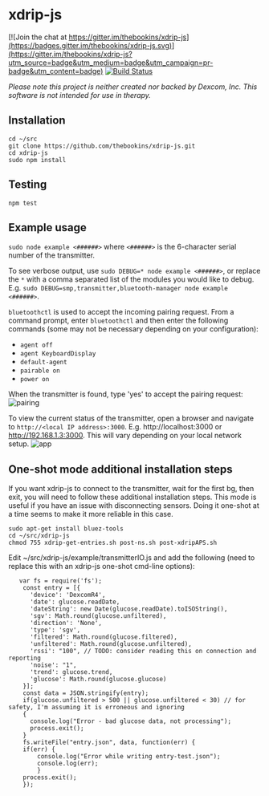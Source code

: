 # xdrip-js

[![Join the chat at https://gitter.im/thebookins/xdrip-js](https://badges.gitter.im/thebookins/xdrip-js.svg)](https://gitter.im/thebookins/xdrip-js?utm_source=badge&utm_medium=badge&utm_campaign=pr-badge&utm_content=badge)
[![Build Status](https://travis-ci.org/thebookins/xdrip-js.svg?branch=master)](https://travis-ci.org/thebookins/xdrip-js)

*Please note this project is neither created nor backed by Dexcom, Inc. This software is not intended for use in therapy.*

## Installation
```
cd ~/src
git clone https://github.com/thebookins/xdrip-js.git
cd xdrip-js
sudo npm install
```
## Testing
```
npm test
```

## Example usage
`sudo node example <######>` where `<######>` is the 6-character serial number of the transmitter.

To see verbose output, use `sudo DEBUG=* node example <######>`, or replace the `*` with a comma separated list of the modules you would like to debug. E.g. `sudo DEBUG=smp,transmitter,bluetooth-manager node example <######>`.

`bluetoothctl` is used to accept the incoming pairing request. From a command prompt, enter `bluetoothctl` and then enter the following commands (some may not be necessary depending on your configuration):
 - `agent off`
 - `agent KeyboardDisplay`
 - `default-agent`
 - `pairable on`
 - `power on`

When the transmitter is found, type 'yes' to accept the pairing request:
![pairing](https://user-images.githubusercontent.com/12263040/29741707-29713598-8ab5-11e7-8a0a-73a7202e3dbd.png)

To view the current status of the transmitter, open a browser and navigate to `http://<local IP address>:3000`. E.g. http://localhost:3000 or http://192.168.1.3:3000. This will vary depending on your local network setup.
![app](https://user-images.githubusercontent.com/12263040/29741914-36d4bfe4-8ab9-11e7-891e-6c23263db499.png)

## One-shot mode additional installation steps
If you want xdrip-js to connect to the transmitter, wait for the first bg, then exit, you will need to follow these additional installation steps. This mode is useful if you have an issue with disconnecting sensors. Doing it one-shot at a time seems to make it more reliable in this case.

```
sudo apt-get install bluez-tools
cd ~/src/xdrip-js
chmod 755 xdrip-get-entries.sh post-ns.sh post-xdripAPS.sh
```
Edit ~/src/xdrip-js/example/transmitterIO.js and add the following (need to replace this with an xdrip-js one-shot cmd-line options):

```
   var fs = require('fs');
    const entry = [{
      'device': 'DexcomR4',
      'date': glucose.readDate,
      'dateString': new Date(glucose.readDate).toISOString(),
      'sgv': Math.round(glucose.unfiltered),
      'direction': 'None',
      'type': 'sgv',
      'filtered': Math.round(glucose.filtered),
      'unfiltered': Math.round(glucose.unfiltered),
      'rssi': "100", // TODO: consider reading this on connection and reporting
      'noise': "1",
      'trend': glucose.trend,
      'glucose': Math.round(glucose.glucose)
    }];
    const data = JSON.stringify(entry);
    if(glucose.unfiltered > 500 || glucose.unfiltered < 30) // for safety, I'm assuming it is erroneous and ignoring 
    {
      console.log("Error - bad glucose data, not processing");
      process.exit();
    }
    fs.writeFile("entry.json", data, function(err) {
    if(err) {
        console.log("Error while writing entry-test.json");
        console.log(err);
        }
    process.exit();
    });
```
